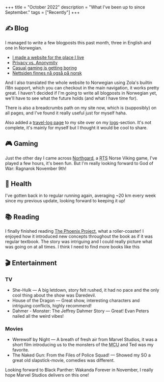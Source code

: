 +++
title = "October 2022"
description = "What I've been up to since September."
tags = ["Recently"]
+++

## ✍️ Blog

I managed to write a few blogposts this past month, three in English and one in
Norwegian.

- [I made a website for the place I live][place_i_live_post]
- [Privacy vs. Anonymity][privacy_post]
- [Casual gaming is getting boring][casual_gaming_post]
- [Nettsiden finnes nå også på norsk][norwegian_post]

And I also translated the whole website to Norwegian using Zola's builtin i18n
support, which you can checkout in the main navigation, it works pretty great. I
haven't decided if I'm going to write all blogposts in Norwegian yet, we'll have
to see what the future holds (and what I have time for).

There is also a breadcrumbs path on my site now, which is (supposibly) on all
pages, and I've found it really useful just for myself haha.

Also added a [travel-log page](/logs/travel) to my site over on my
[logs](/logs)-section. It's not complete, it's mainly for myself but I thought
it would be cool to share.

## 🎮 Gaming

Just the other day I came across [Northgard][northgard], a
<abbr title="Real-time Strategy">RTS</abbr> Norse Viking game, I've played a few
hours, it's been fun. But I'm really looking forward to God of War: Ragnarok
November 9th!

## 💪 Health

I've gotten back in to regular running again, averaging ~20 km every week since
my previous update, looking forward to keeping it up!

## 📚 Reading

I finally finished reading [The Phoenix Project][phoenix_project], what a
roller-coaster! I enjoyed how it introduced new concepts throughout the book as
if it was regular textbook. The story was intriguing and I could really picture
what was going on at all times. I think I need to find more books like this

## 🎬 Entertainment

### TV

- She-Hulk &mdash; A big letdown, story felt rushed, it had no pace and the only
  cool thing about the show was Daredevil.
- House of the Dragon &mdash; Great show, interesting characters and intriguing
  conflicts, highly recommend!
- Dahmer - Monster: The Jeffrey Dahmer Story &mdash; Great! Evan Peters nailed
  all the weird vibes!

### Movies

- Werewolf by Night &mdash; A breath of fresh air from Marvel Studios, it was a
  short film introducing us to the monsters of the
  <abbr title="Marvel Cinematic Universe">MCU</abbr> and Ted was my favorite.
- The Naked Gun: From the Files of Police Squad! &mdash; Showed my SO a great
  old slapstick-movie, comedies was different.

Looking forward to Black Panther: Wakanda Forever in November, I really hope
Marvel Studios delivers on this one!

[place_i_live_post]: /blog/made-a-website-for-the-place-i-live
[privacy_post]: /blog/privacy-vs-anonymity
[casual_gaming_post]: /blog/casual-gaming-is-getting-boring
[norwegian_post]: /blog/2022-10-26-oversatt-til-norsk.no
[northgard]: https://northgard.net/
[phoenix_project]:
  https://www.goodreads.com/book/show/17255186-the-phoenix-project
